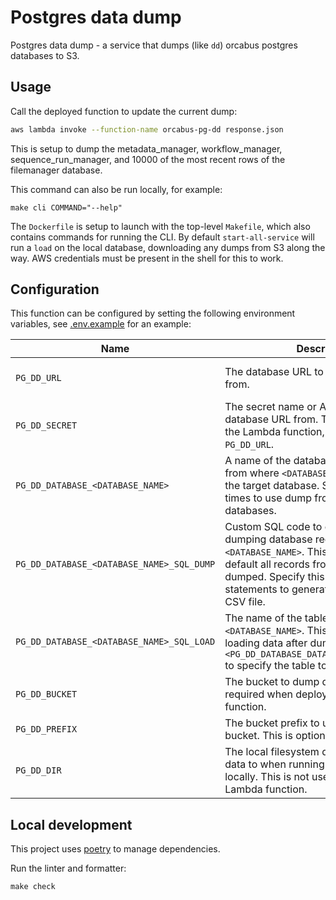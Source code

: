 # Postgres data dump

Postgres data dump - a service that dumps (like `dd`) orcabus postgres databases to S3.

## Usage

Call the deployed function to update the current dump:

```sh
aws lambda invoke --function-name orcabus-pg-dd response.json
```

This is setup to dump the metadata_manager, workflow_manager, sequence_run_manager, and 10000 of the most recent
rows of the filemanager database.

This command can also be run locally, for example:

```
make cli COMMAND="--help"
```

The `Dockerfile` is setup to launch with the top-level `Makefile`, which also contains commands for running the CLI.
By default `start-all-service` will run a `load` on the local database, downloading any dumps from S3 along the way.
AWS credentials must be present in the shell for this to work.

## Configuration

This function can be configured by setting the following environment variables, see [.env.example][env-example] for an example:

| Name                                      | Description                                                                                                                                                                                                                             | Type                              |
|-------------------------------------------|-----------------------------------------------------------------------------------------------------------------------------------------------------------------------------------------------------------------------------------------|-----------------------------------|
| `PG_DD_URL`                               | The database URL to dump databases from.                                                                                                                                                                                                | Postgres connection string        |
| `PG_DD_SECRET`                            | The secret name or ARN to fetch the database URL from. This is only used in the Lambda function, and overrides `PG_DD_URL`.                                                                                                             | `string`                          |
| `PG_DD_DATABASE_<DATABASE_NAME>`          | A name of the database to dump records from where `<DATABASE_NAME>` represents the target database. Specify this multiple times to use dump from multiple databases.                                                                    | `string`                          |
| `PG_DD_DATABASE_<DATABASE_NAME>_SQL_DUMP` | Custom SQL code to execute when dumping database records for `<DATABASE_NAME>`. This is optional, and by default all records from all tables are dumped. Specify this is a list of SQL statements to generate a corresponding CSV file. | `string[]` or undefined           |
| `PG_DD_DATABASE_<DATABASE_NAME>_SQL_LOAD` | The name of the table to load into for `<DATABASE_NAME>`. This is required if loading data after dumping with `<PG_DD_DATABASE_DATABASE_NAME_SQL_DUMP>` to specify the table to load data into.                                         | `string[]` or undefined           |
| `PG_DD_BUCKET`                            | The bucket to dump data to. This is required when deploying the Lambda function.                                                                                                                                                        | `string` or undefined             |
| `PG_DD_PREFIX`                            | The bucket prefix to use when writing to a bucket. This is optional.                                                                                                                                                                    | `string` or undefined             |
| `PG_DD_DIR`                               | The local filesystem directory to dump data to when running this command locally. This is not used on the deployed Lambda function.                                                                                                     | filesystem directory or undefined |

## Local development 

This project uses [poetry] to manage dependencies.

Run the linter and formatter:

```
make check
```

[poetry]: https://python-poetry.org/
[env-example]: .env.example
